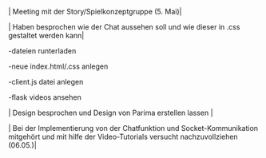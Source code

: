 | Meeting mit der Story/Spielkonzeptgruppe (5. Mai)|

| Haben besprochen wie der Chat aussehen soll und wie dieser in .css gestaltet werden kann|

-dateien runterladen

-neue index.html/.css anlegen

-client.js datei anlegen

-flask videos ansehen

| Design besprochen und Design von Parima erstellen lassen |


| Bei der Implementierung von der Chatfunktion und Socket-Kommunikation mitgehört und mit hilfe der Video-Tutorials versucht
nachzuvollziehen (06.05.)|

